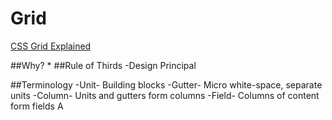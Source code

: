 # Grid

[CSS Grid Explained](https://webdesign.tutsplus.com/articles/a-comprehensive-introduction-to-grids-in-web-design--cms-26521)

##Why?
*
##Rule of Thirds
-Design Principal

##Terminology
-Unit- Building blocks
-Gutter- Micro white-space, separate units
-Column- Units and gutters form columns
-Field- Columns of content form fields
A
